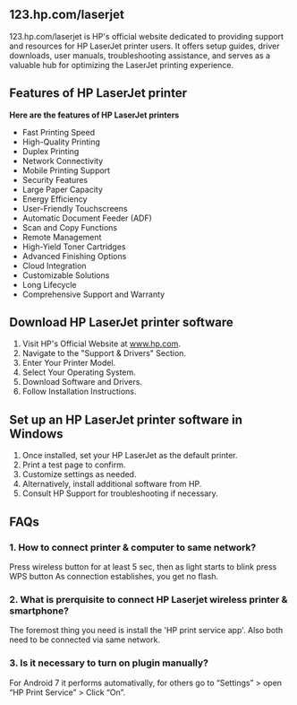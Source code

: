 ## 123.hp.com/laserjet


123.hp.com/laserjet is HP's official website dedicated to providing support and resources for HP LaserJet printer users. It offers setup guides, driver downloads, user manuals, troubleshooting assistance, and serves as a valuable hub for optimizing the LaserJet printing experience.




## Features of HP LaserJet printer

**Here are the features of HP LaserJet printers**

* Fast Printing Speed
* High-Quality Printing
* Duplex Printing
* Network Connectivity
* Mobile Printing Support
* Security Features
* Large Paper Capacity
* Energy Efficiency
* User-Friendly Touchscreens
* Automatic Document Feeder (ADF)
* Scan and Copy Functions
* Remote Management
* High-Yield Toner Cartridges
* Advanced Finishing Options
* Cloud Integration
* Customizable Solutions
* Long Lifecycle
* Comprehensive Support and Warranty


## Download HP LaserJet printer software   


1. Visit HP's Official Website at www.hp.com.
2. Navigate to the "Support & Drivers" Section.
3. Enter Your Printer Model.
4. Select Your Operating System.
5. Download Software and Drivers.
6. Follow Installation Instructions.


## Set up an HP LaserJet printer software in Windows


1. Once installed, set your HP LaserJet as the default printer.
2. Print a test page to confirm.
3. Customize settings as needed.
4. Alternatively, install additional software from HP.
5. Consult HP Support for troubleshooting if necessary.






## FAQs

### 1. How to connect printer & computer to same network?
Press wireless button for at least 5 sec, then as light starts to blink press WPS button
 As connection establishes, you get no flash.


### 2. What is prerquisite to connect HP Laserjet wireless printer & smartphone?

The foremost thing you need is install the 'HP print service app'. Also both need to be connected via same network.


### 3. Is it necessary to turn on plugin manually?
For Android 7 it performs automativally, for others go to “Settings” > open “HP Print Service” > Click “On”.




